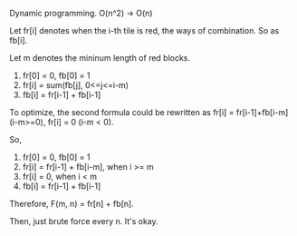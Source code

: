 Dynamic programming. O(n^2) -> O(n)

Let fr[i] denotes when the i-th tile is red, the ways of combination. So as fb[i]. 

Let m denotes the mininum length of red blocks.

1. fr[0] = 0, fb[0] = 1
2. fr[i] = sum(fb[j], 0<=j<=i-m)
3. fb[i] = fr[i-1] + fb[i-1]

To optimize, the second formula could be rewritten as fr[i] = fr[i-1]+fb[i-m] (i-m>=0), fr[i] = 0 (i-m < 0).

So,

1. fr[0] = 0, fb[0] = 1
2. fr[i] = fr[i-1] + fb[i-m], when i >= m
3. fr[i] = 0, when i < m
4. fb[i] = fr[i-1] + fb[i-1]

Therefore, F(m, n) = fr[n] + fb[n].

Then, just brute force every n. It's okay.
